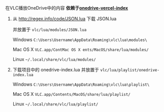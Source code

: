 在VLC播放OneDrive中的内容
**依赖于[onedrive-vercel-index](https://github.com/spencerwooo/onedrive-vercel-index)**

1. 从 http://regex.info/code/JSON.lua 下载 JSON.lua 

    并放置于 `vlc/lua/modules/JSON.lua`

    Windows `C:\Users\Username\AppData\Roaming\vlc\lua\modules\`

    Mac OS X `VLC.app/ContMac OS X ents/MacOS/share/lua/modules/`

    Linux `~/.local/share/vlc/lua/modules/`

2. 下载项目中的 onedrive-index.lua
    并放置于 `vlc/lua/playlist/onedrive-index.lua`

    Windows `C:\Users\Username\AppData\Roaming\vlc\lua\playlist\`

    Mac OS X `VLC.app/Contents/MacOS/share/lua/playlist/`

    Linux `~/.local/share/vlc/lua/playlist/`
